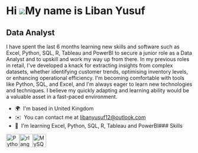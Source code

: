 Hi ![](https://user-images.githubusercontent.com/18350557/176309783-0785949b-9127-417c-8b55-ab5a4333674e.gif)My name is Liban Yusuf
===================================================================================================================================

Data Analyst
------------

I have spent the last 6 months learning new skills and software such as Excel, Python, SQL, R, Tableau and PowerBI to secure a junior role as a Data Analyst and to upskill and work my way up from there. In my previous roles in retail, I've developed a knack for extracting insights from complex datasets, whether identifying customer trends, optimising inventory levels, or enhancing operational efficiency. I'm becoming comfortable with tools like Python, SQL, and Excel, and I'm always eager to learn new technologies and techniques. I believe my quickly adapting and learning ability would be a valuable asset in a fast-paced environment.

*   🌍  I'm based in United Kingdom
*   ✉️  You can contact me at [libanyusuf12@outlook.com](mailto:libanyusuf12@outlook.com)
*   🧠  I'm learning Excel, Python, SQL, R, Tableau and PowerBI### Skills 
<p align="left">
<a href="https://www.python.org/" target="_blank" rel="noreferrer"><img src="https://raw.githubusercontent.com/danielcranney/readme-generator/main/public/icons/skills/python-colored.svg" width="36" height="36" alt="Python" /></a><a href="https://www.r-project.org/" target="_blank" rel="noreferrer"><img src="https://raw.githubusercontent.com/danielcranney/readme-generator/main/public/icons/skills/rlang-colored.svg" width="36" height="36" alt="rlang" /></a><a href="https://www.mysql.com/" target="_blank" rel="noreferrer"><img src="https://raw.githubusercontent.com/danielcranney/readme-generator/main/public/icons/skills/mysql-colored.svg" width="36" height="36" alt="MySQL" /></a>
                    </p>
       
                
